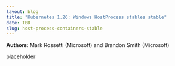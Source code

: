 ```yaml
---
layout: blog
title: "Kubernetes 1.26: Windows HostProcess stables stable"
date: TBD
slug: host-process-containers-stable
---
```


**Authors**: Mark Rossetti (Microsoft) and Brandon Smith (Microsoft)

placeholder
